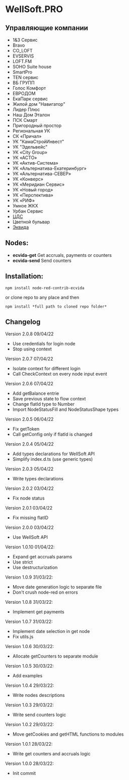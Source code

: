 # WellSoft.PRO

## Управляющие компании

-   1&3 Сервис
-   Bravo
-   CO_LOFT
-   EVSERVIS
-   LOFT.FM
-   SOHO Suite house
-   SmartPro
-   TEN сервис
-   ВБ ГРУПП
-   Голос Комфорт
-   ЕВРОДОМ
-   ЕкаПарк сервис
-   Жилой дом "Навигатор"
-   Лидер Плюс
-   Наш Дом Эталон
-   ПСК Смарт
-   Пригородный простор
-   Региональная УК
-   СК «Причал»
-   УК "КамаСтройИнвест"
-   УК "Эдельвейс"
-   УК «City Group»
-   УК «АСТО»
-   УК «Актив-Система»
-   УК «Альтернатива-Екатеринбург»
-   УК «Альтернатива-СЕВЕР»
-   УК «Конверс»
-   УК «Меридиан Сервис»
-   УК «Новый город»
-   УК «Перспектива»
-   УК «РИФ»
-   Умное ЖКХ
-   Урбан Сервис
-   [ЦДС](https://lk.cds-home.ru)
-   Цветной бульвар
-   [Эквида](https://lkabinet.online)

## Nodes:

-   **ecvida-get** Get accruals, payments or counters
-   **ecvida-send** Send counters

## Installation:

```
npm install node-red-contrib-ecvida
```

or clone repo to any place and then

```
npm install *full path to cloned repo folder*
```

## Changelog

Version 2.0.8 09/04/22

-   Use credentials for login node
-   Stop using context

Version 2.0.7 07/04/22

-   Isolate context for different login
-   Call CheckContext on every node input event

Version 2.0.6 07/04/22

-   Add getBalance entrie
-   Save previous state to flow context
-   Change flatId type to Number
-   Import NodeStatusFill and NodeStatusShape types

Version 2.0.5 06/04/22

-   Fix getToken
-   Call getConfig only if flatId is changed

Version 2.0.4 05/04/22

-   Add types declarations for WellSoft API
-   Simplify index.d.ts (use generic types)

Version 2.0.3 05/04/22

-   Write types declarations

Version 2.0.2 03/04/22

-   Fix node status

Version 2.0.1 03/04/22

-   Fix missing flatID

Version 2.0.0 03/04/22

-   Use WellSoft API

Version 1.0.10 01/04/22:

-   Expand get accruals params
-   Use strict
-   Use destructurization

Version 1.0.9 31/03/22:

-   Move date generation logic to separate file
-   Don't crush node-red on errors

Version 1.0.8 31/03/22:

-   Implement get payments

Version 1.0.7 31/03/22:

-   Implement date selection in get node
-   Fix utils.js

Version 1.0.6 30/03/22:

-   Allocate getCounters to separate module

Version 1.0.5 30/03/22:

-   Add examples

Version 1.0.4 29/03/22:

-   Write nodes descriptions

Version 1.0.3 29/03/22:

-   Write send counters logic

Version 1.0.2 29/03/22:

-   Move getCookies and getHTML functions to modules

Version 1.0.1 28/03/22:

-   Write get counters and accruals logic

Version 1.0.0 28/03/22:

-   Init commit
